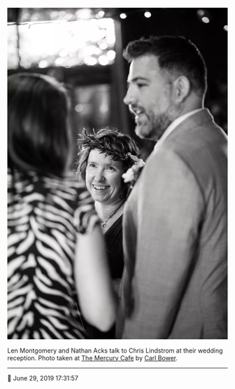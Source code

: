 ![Len Montgomery and Nathan Acks talk to Chris Lindstrom](assets/683da0d22d8589e612c67e5739ab088d.webp)

Len Montgomery and Nathan Acks talk to Chris Lindstrom at their wedding reception. Photo taken at [The Mercury Cafe](http://mercurycafe.com/) by [Carl Bower](http://carlbowerphotos.com/).

- - - -

<span aria-hidden="true">📅</span> June 29, 2019 17:31:57
